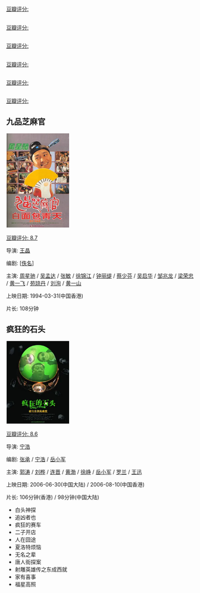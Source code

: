 ## 

[豆瓣评分: ]()

## 

[豆瓣评分: ]()

## 

[豆瓣评分: ]()

## 

[豆瓣评分: ]()

## 

[豆瓣评分: ]()

## 

[豆瓣评分: ]()

## 九品芝麻官

![image-20240512101940431](./xiju/image-20240512101940431.png)

[豆瓣评分: 8.7](https://movie.douban.com/subject/1297518/)

导演: [王晶](https://movie.douban.com/celebrity/1274331/)

编剧: [[佚名\]](https://movie.douban.com/celebrity/1497844/)

主演: [周星驰](https://movie.douban.com/celebrity/1048026/) / [吴孟达](https://movie.douban.com/celebrity/1016771/) / [张敏](https://movie.douban.com/celebrity/1005297/) / [徐锦江](https://movie.douban.com/celebrity/1028828/) / [钟丽缇](https://movie.douban.com/celebrity/1050179/) / [蔡少芬](https://movie.douban.com/celebrity/1050946/) / [吴启华](https://movie.douban.com/celebrity/1274420/) / [邹兆龙](https://movie.douban.com/celebrity/1022821/) / [梁荣忠](https://movie.douban.com/celebrity/1315034/) / [黄一飞](https://movie.douban.com/celebrity/1301215/) / [苑琼丹](https://movie.douban.com/celebrity/1274445/) / [刘洵](https://movie.douban.com/celebrity/1274304/) / [黄一山](https://movie.douban.com/celebrity/1315440/)

上映日期: 1994-03-31(中国香港)

片长: 108分钟

## 疯狂的石头

![image-20240512101852268](./xiju/image-20240512101852268.png)

[豆瓣评分: 8.6](https://movie.douban.com/subject/1862151/)

导演: [宁浩](https://movie.douban.com/celebrity/1274265/)

编剧: [张承](https://movie.douban.com/celebrity/1314395/) / [宁浩](https://movie.douban.com/celebrity/1274265/) / [岳小军](https://movie.douban.com/celebrity/1310743/)

主演: [郭涛](https://movie.douban.com/celebrity/1274274/) / [刘桦](https://movie.douban.com/celebrity/1274276/) / [连晋](https://movie.douban.com/celebrity/1313010/) / [黄渤](https://movie.douban.com/celebrity/1274242/) / [徐峥](https://movie.douban.com/celebrity/1274297/) / [岳小军](https://movie.douban.com/celebrity/1310743/) / [罗兰](https://movie.douban.com/celebrity/1351481/) / [王迅](https://movie.douban.com/celebrity/1317139/)

上映日期: 2006-06-30(中国大陆) / 2006-08-10(中国香港)

片长: 106分钟(香港) / 98分钟(中国大陆)



- 白头神探
- 追凶者也
- 疯狂的赛车
- 二子开店
- 人在囧途
- 夏洛特烦恼
- 无名之辈
- 唐人街探案
- 射雕英雄传之东成西就
- 家有喜事
- 福星高照